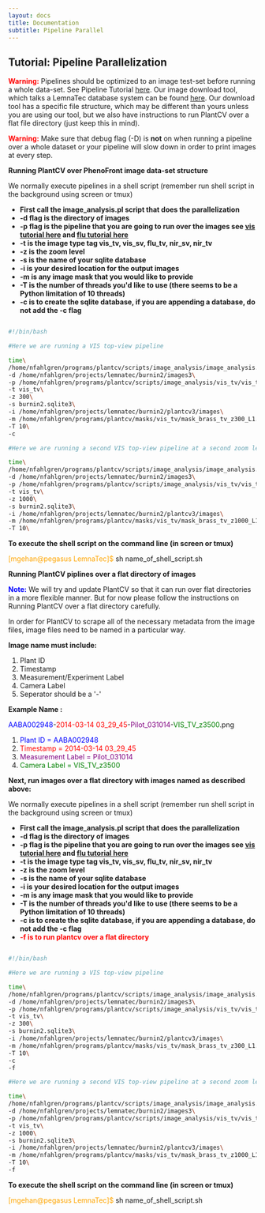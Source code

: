 ```yaml
---
layout: docs
title: Documentation
subtitle: Pipeline Parallel
---
```


## Tutorial: Pipeline Parallelization

**<font color='red'>Warning:</font>** Pipelines should be optimized to an image test-set before running a whole data-set.
See Pipeline Tutorial [here](http://plantcv.danforthcenter.org/pages/documentation/function_docs/vis_tutorial.html).
Our image download tool, which talks a LemnaTec database system can be found [here](https://github.com/danforthcenter/PhenoFront).
Our download tool has a specific file structure, which may be different than yours unless you are using our tool, but we also have instructions
to run PlantCV over a flat file directory (just keep this in mind).

**<font color='red'>Warning:</font>** Make sure that debug flag (-D) is **not** on when running a pipeline over a whole dataset
or your pipeline will slow down in order to print images at every step.


**Running PlantCV over PhenoFront image data-set structure**

We normally execute pipelines in a shell script (remember run shell script in the background using screen or tmux)

* **First call the image\_analysis.pl script that does the parallelization**
* **-d flag is the directory of images**
* **-p flag is the pipeline that you are going to run over the images see [vis tutorial here](http://plantcv.danforthcenter.org/pages/documentation/function_docs/vis_tutorial.html)
and [flu tutorial here](http://plantcv.danforthcenter.org/pages/documentation/function_docs/flu_tutorial.html)**
* **-t is the image type tag vis\_tv, vis\_sv, flu\_tv, nir\_sv, nir\_tv**
* **-z is the zoom level**
* **-s is the name of your sqlite database**
* **-i is your desired location for the output images**
* **-m is any image mask that you would like to provide**
* **-T is the number of threads you'd like to use (there seems to be a Python limitation of 10 threads)**
* **-c is to create the sqlite database, if you  are appending a database, do not add the -c flag**


```sh

#!/bin/bash

#Here we are running a VIS top-view pipeline

time\
/home/nfahlgren/programs/plantcv/scripts/image_analysis/image_analysis.pl\
-d /home/nfahlgren/projects/lemnatec/burnin2/images3\
-p /home/nfahlgren/programs/plantcv/scripts/image_analysis/vis_tv/vis_tv_z300_L1.py\
-t vis_tv\
-z 300\
-s burnin2.sqlite3\
-i /home/nfahlgren/projects/lemnatec/burnin2/plantcv3/images\
-m /home/nfahlgren/programs/plantcv/masks/vis_tv/mask_brass_tv_z300_L1.png\
-T 10\
-c

#Here we are running a second VIS top-view pipeline at a second zoom level

time\
/home/nfahlgren/programs/plantcv/scripts/image_analysis/image_analysis.pl\
-d /home/nfahlgren/projects/lemnatec/burnin2/images3\
-p /home/nfahlgren/programs/plantcv/scripts/image_analysis/vis_tv/vis_tv_z1000_L1.py\
-t vis_tv\
-z 1000\
-s burnin2.sqlite3\
-i /home/nfahlgren/projects/lemnatec/burnin2/plantcv3/images\
-m /home/nfahlgren/programs/plantcv/masks/vis_tv/mask_brass_tv_z1000_L1.png\
-T 10\

```

**To execute the shell script on the command line (in screen or tmux)**

<font color='orange'>[mgehan@pegasus LemnaTec]$</font> sh name\_of\_shell\_script.sh


**Running PlantCV piplines over a flat directory of images**

**<font color='blue'>Note:</font>** We will try and update PlantCV so that it can run over flat directories in a more flexible manner.
But for now please follow the instructions on Running PlantCV over a flat directory carefully.

In order for PlantCV to scrape all of the necessary metadata from the image files, image files need to be named in a particular way.

**Image name must include:**

1. Plant ID
2. Timestamp
3. Measurement/Experiment Label
4. Camera Label
5. Seperator should be a '-'

**Example Name :**

<font color='blue'>AABA002948</font>-<font color='red'>2014-03-14 03_29_45</font>-<font color='purple'>Pilot\_031014</font>-<font color='green'>VIS\_TV\_z3500</font>.png

1. <font color='blue'>Plant ID = AABA002948</font>
2. <font color='red'>Timestamp = 2014-03-14 03_29_45</font>
3. <font color='purple'>Measurement Label = Pilot\_031014</font>
4. <font color='green'>Camera Label = VIS\_TV\_z3500</font>

**Next, run images over a flat directory with images named as described above:**

We normally execute pipelines in a shell script (remember run shell script in the background using screen or tmux)

* **First call the image\_analysis.pl script that does the parallelization**
* **-d flag is the directory of images**
* **-p flag is the pipeline that you are going to run over the images see [vis tutorial here](http://plantcv.danforthcenter.org/pages/documentation/function_docs/vis_tutorial.html)
and [flu tutorial here](http://plantcv.danforthcenter.org/pages/documentation/function_docs/flu_tutorial.html)**
* **-t is the image type tag vis\_tv, vis\_sv, flu\_tv, nir\_sv, nir\_tv**
* **-z is the zoom level**
* **-s is the name of your sqlite database**
* **-i is your desired location for the output images**
* **-m is any image mask that you would like to provide**
* **-T is the number of threads you'd like to use (there seems to be a Python limitation of 10 threads)**
* **-c is to create the sqlite database, if you  are appending a database, do not add the -c flag**
* **<font color='red'>-f is to run plantcv over a flat directory</font>**

```sh

#!/bin/bash

#Here we are running a VIS top-view pipeline

time\
/home/nfahlgren/programs/plantcv/scripts/image_analysis/image_analysis.pl\
-d /home/nfahlgren/projects/lemnatec/burnin2/images3\
-p /home/nfahlgren/programs/plantcv/scripts/image_analysis/vis_tv/vis_tv_z300_L1.py\
-t vis_tv\
-z 300\
-s burnin2.sqlite3\
-i /home/nfahlgren/projects/lemnatec/burnin2/plantcv3/images\
-m /home/nfahlgren/programs/plantcv/masks/vis_tv/mask_brass_tv_z300_L1.png\
-T 10\
-c
-f

#Here we are running a second VIS top-view pipeline at a second zoom level

time\
/home/nfahlgren/programs/plantcv/scripts/image_analysis/image_analysis.pl\
-d /home/nfahlgren/projects/lemnatec/burnin2/images3\
-p /home/nfahlgren/programs/plantcv/scripts/image_analysis/vis_tv/vis_tv_z1000_L1.py\
-t vis_tv\
-z 1000\
-s burnin2.sqlite3\
-i /home/nfahlgren/projects/lemnatec/burnin2/plantcv3/images\
-m /home/nfahlgren/programs/plantcv/masks/vis_tv/mask_brass_tv_z1000_L1.png\
-T 10\
-f

```

**To execute the shell script on the command line (in screen or tmux)**

<font color='orange'>[mgehan@pegasus LemnaTec]$</font> sh name\_of\_shell\_script.sh